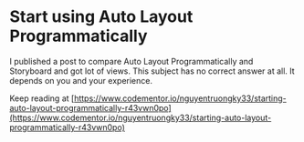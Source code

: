 # Start using Auto Layout Programmatically
I published a post to compare Auto Layout Programmatically and Storyboard and got lot of views. This subject has no correct answer at all. It depends on you and your experience.

Keep reading at [https://www.codementor.io/nguyentruongky33/starting-auto-layout-programmatically-r43vwn0po](https://www.codementor.io/nguyentruongky33/starting-auto-layout-programmatically-r43vwn0po)
